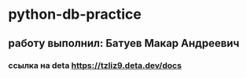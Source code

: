 # python-db-practice
## работу выполнил: Батуев Макар Андреевич 
### ссылка на deta https://tzliz9.deta.dev/docs
